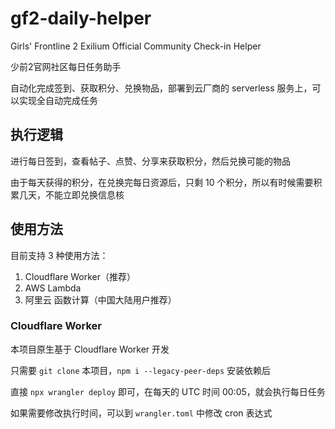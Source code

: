 # gf2-daily-helper
Girls' Frontline 2 Exilium Official Community Check-in Helper

少前2官网社区每日任务助手

自动化完成签到、获取积分、兑换物品，部署到云厂商的 serverless 服务上，可以实现全自动完成任务

## 执行逻辑
进行每日签到，查看帖子、点赞、分享来获取积分，然后兑换可能的物品

由于每天获得的积分，在兑换完每日资源后，只剩 10 个积分，所以有时候需要积累几天，不能立即兑换信息核

## 使用方法
目前支持 3 种使用方法：
1. Cloudflare Worker（推荐）
2. AWS Lambda
3. 阿里云 函数计算（中国大陆用户推荐）

### Cloudflare Worker
本项目原生基于 Cloudflare Worker 开发

只需要 `git clone` 本项目，`npm i --legacy-peer-deps` 安装依赖后

直接 `npx wrangler deploy` 即可，在每天的 UTC 时间 00:05，就会执行每日任务

如果需要修改执行时间，可以到 `wrangler.toml` 中修改 cron 表达式
